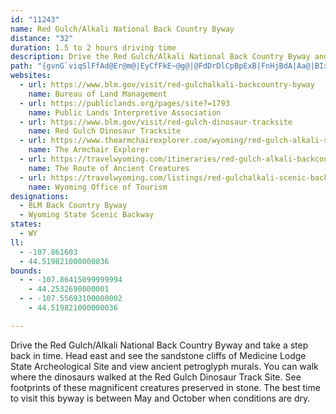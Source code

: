 ```yaml
---
id: "11243"
name: Red Gulch/Alkali National Back Country Byway
distance: "32"
duration: 1.5 to 2 hours driving time
description: Drive the Red Gulch/Alkali National Back Country Byway and take a step back in time. View petroglyphs or dinosaur tracks. Take 32-mile byway and journey to the past.
path: "{gvnG`viqSlFfAd@Er@m@|EyCfFkE~@g@|@FdDrDlCpBpExB|FnHjBdA|Aa@|BIxBRrEGfDgAfEShBt@z@xB`CH|BZhGq@zFgB|G{ClFwBpMuBpKMbHnA`FJnFcBnD}BrEmFlHqKvA?lHiNlDoMvCk^p@yHjAuEdC}ElBiBx@uBDyD^{Ab@s@jKsH|CsChB_DtAeDrCuItFcU~AmEdE{Jl@iGXw@hBaDbDkJvB{HVo@`C}CzIaKbFmF`GoJxDaEfEsCjBaAh@KfEDbAc@bEiDvDsFN_@RkC^sAZQlCHn@EbDkA~@{@|Aq@pA{@nCeDlHaKnRwSdMgSHgAtBuK|DaNfBoI~A}DlCqKrE_JdBgJdMkUf@wC^{F~BaGfFmI|CcDbAqBtB{G\\wC^}HjGal@~CcUjB{GdAeI`IsKdAiCNs@JiDNuA\\q@zCmEdEmH`BoBb@_@\\EpAj@l@?^QN_@Lm@xAoM~AsLNuCGy@?_ALe@|AaBb@WtAMb@_@^i@TaAN_BOg@}@eAa@y@YmAO_B?yHKyBm@mDOgCu@aDM_BEyBHgCIaAS}@e@w@O{@Ty@zIaLrDyHlAcBtC_Gb@mAZ_AB_BNmAn@_CbA_CrA{BxBwB^{@|@}CtB}Jr@sB|BgFn@mBbA_Cr@eAdDmD^s@XeAZaHVyC~@iF~@eEReBHsIJmEh@cGNmDReBTeAlAmF`BuClNoTh@sAJ_cASkAyI_Wg@cBIa@QsC?_ADg@h@kAlJsO\\aBDwWB{A\\mD]yJCyEHsCCoJKoJDwAvCwZlB}T~BwLlCoSxA_I^mCp@gJj@aNtAqM^eET{F^gDBsE]aJBy@l@kBjDoHjBkDhAeC^cAGi@Ma@mAsA_@aAKw@Ky@b@aEEsAO_By@mEsCgJUaD@aGEiA_C{EgEmGsBsBiCe@m@So@q@[{@@q@h@uBXk@b@sBtEmIfCaHXyAXmD`@{Av@wAjAsAf@{@f@wAb@eBN_A?uCVmAh@kAnAkBh@iC^c@~AaAzAwCp@{@~@mBd@eC|@eBrA{Dz@gBf@k@`@aAFc@?uBNkAXy@hAqBZ}@\\oADs@?eA_@cB}AwAo@gAyB_Gc@aEi@{BI_ARyD?eCMgFMyAs@gCEwAD[h@qANaA_@qBqAmCaAiCgDkEu@mBmDiP_@aF]sAKw@Sa@i@sC_@oAyEwKm@_AwBsAg@_AmC{LSqBCsAC{DBmCiAuI?mBg@gFZkD?eAU{E?sCZsH_A{N[_DOcEi@gHIkC^{EEoJ^e@xAk@xBS^Q`Fj@jBl@p@^rE~EbBfA~CjAx^hEvIpA`Jj@pM`@lD?`Wj@t_@^vLXfEl@bIjC`An@xBvCn@`@nCRvDc@hBXhPzI~An@|APlC[j@[rAu@r@w@bFoD|Ac@jIuDdD{BxC_B`GyAvBW|BExCV~Bt@rBhAbDfC`GnCfIjA|C?tAMxUgCnMgBvFc@rAxA~Qh^lBtGnBnFhA`FnBxPFrDDrASxAyAxFsHlUcCfGeLb]cArGcFjYHpAPl@Td@jEhFdTnUfDrChCfAdHH^Hn@\\lApBfEhK`BrCb@Pj@EfAKnEaAl@LZ^h@lB|AbHvDzRt@fBvAdC~BlDhEnH~@hA`Ah@vJxDtFbBzBbBvGfHt@h@f@DhFiCxDoAVr@dDzB|@~An@h@lANtBe@pHuE~@YhKeA~b@mAzRStJ?bDRfF~AnNtFn@DxDMzDWrDa@rDr@t@x@fGtJ|BxCbOnNvCrBr@PXKfEaFt@s@lAw@jNzO|FfGfCjBbEn@vGDlBs@zAu@jHsFdIgEpGwCZa@bAsCpMs`@zIiWdAeCxC{F~@yApDgDne@k^bAe@`AWhEMnuAKv@Vp@x@"
websites:
  - url: https://www.blm.gov/visit/red-gulchalkali-backcountry-byway
    name: Bureau of Land Management
  - url: https://publiclands.org/pages/site?=1793
    name: Public Lands Interpretive Association
  - url: https://www.blm.gov/visit/red-gulch-dinosaur-tracksite
    name: Red Gulch Dinosaur Tracksite
  - url: https://www.thearmchairexplorer.com/wyoming/red-gulch-alkali-scenic-backway.php
    name: The Armchair Explorer
  - url: https://travelwyoming.com/itineraries/red-gulch-alkali-backcountry-byway/
    name: The Route of Ancient Creatures
  - url: https://travelwyoming.com/listings/red-gulchalkali-scenic-backway
    name: Wyoming Office of Tourism
designations:
  - BLM Back Country Byway
  - Wyoming State Scenic Backway
states:
  - WY
ll:
  - -107.861603
  - 44.519821000000036
bounds:
  - - -107.86415099999994
    - 44.2532690000001
  - - -107.55693100000002
    - 44.519821000000036

---
```


Drive the Red Gulch/Alkali National Back Country Byway and take a step back in time. Head east and see the sandstone cliffs of Medicine Lodge State Archeological Site and view ancient petroglyph murals. You can walk where the dinosaurs walked at the Red Gulch Dinosaur Track Site.  See footprints of these magnificent creatures preserved in stone. The best time to visit this byway is between May and October when conditions are dry.
